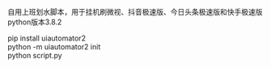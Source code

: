 自用上班划水脚本，用于挂机刷微视、抖音极速版、今日头条极速版和快手极速版
python版本3.8.2

pip install uiautomator2  
python -m uiautomator2 init  
python script.py  


